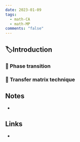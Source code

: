 ```yaml
---
date: 2023-01-09
tags:
  - math-CA
  - math-MP
comments: "false"
---
```


## 🏷️Introduction

### 🌊 Phase transition

### 🧩 Transfer matrix technique
## Notes
- 
## Links
- 